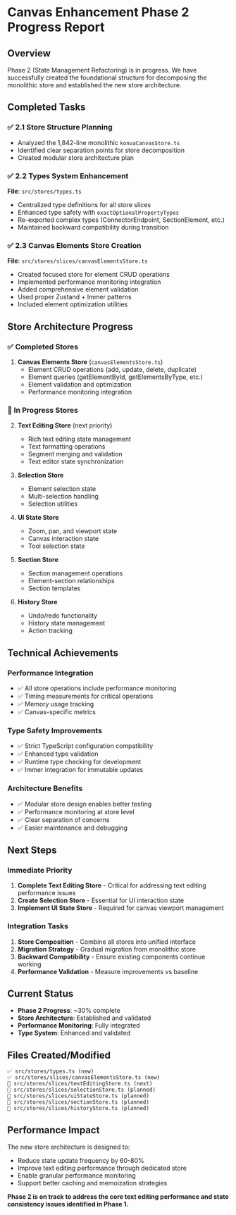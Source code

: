 # Canvas Enhancement Phase 2 Progress Report

## Overview
Phase 2 (State Management Refactoring) is in progress. We have successfully created the foundational structure for decomposing the monolithic store and established the new store architecture.

## Completed Tasks

### ✅ 2.1 Store Structure Planning
- Analyzed the 1,842-line monolithic `konvaCanvasStore.ts`
- Identified clear separation points for store decomposition
- Created modular store architecture plan

### ✅ 2.2 Types System Enhancement
**File**: `src/stores/types.ts`
- Centralized type definitions for all store slices
- Enhanced type safety with `exactOptionalPropertyTypes`
- Re-exported complex types (ConnectorEndpoint, SectionElement, etc.)
- Maintained backward compatibility during transition

### ✅ 2.3 Canvas Elements Store Creation
**File**: `src/stores/slices/canvasElementsStore.ts`
- Created focused store for element CRUD operations
- Implemented performance monitoring integration
- Added comprehensive element validation
- Used proper Zustand + Immer patterns
- Included element optimization utilities

## Store Architecture Progress

### ✅ Completed Stores
1. **Canvas Elements Store** (`canvasElementsStore.ts`)
   - Element CRUD operations (add, update, delete, duplicate)
   - Element queries (getElementById, getElementsByType, etc.)
   - Element validation and optimization
   - Performance monitoring integration

### 🚧 In Progress Stores
2. **Text Editing Store** (next priority)
   - Rich text editing state management
   - Text formatting operations
   - Segment merging and validation
   - Text editor state synchronization

3. **Selection Store**
   - Element selection state
   - Multi-selection handling
   - Selection utilities

4. **UI State Store**
   - Zoom, pan, and viewport state
   - Canvas interaction state
   - Tool selection state

5. **Section Store**
   - Section management operations
   - Element-section relationships
   - Section templates

6. **History Store**
   - Undo/redo functionality
   - History state management
   - Action tracking

## Technical Achievements

### Performance Integration
- ✅ All store operations include performance monitoring
- ✅ Timing measurements for critical operations
- ✅ Memory usage tracking
- ✅ Canvas-specific metrics

### Type Safety Improvements
- ✅ Strict TypeScript configuration compatibility
- ✅ Enhanced type validation
- ✅ Runtime type checking for development
- ✅ Immer integration for immutable updates

### Architecture Benefits
- ✅ Modular store design enables better testing
- ✅ Performance monitoring at store level
- ✅ Clear separation of concerns
- ✅ Easier maintenance and debugging

## Next Steps

### Immediate Priority
1. **Complete Text Editing Store** - Critical for addressing text editing performance issues
2. **Create Selection Store** - Essential for UI interaction state
3. **Implement UI State Store** - Required for canvas viewport management

### Integration Tasks
1. **Store Composition** - Combine all stores into unified interface
2. **Migration Strategy** - Gradual migration from monolithic store
3. **Backward Compatibility** - Ensure existing components continue working
4. **Performance Validation** - Measure improvements vs baseline

## Current Status
- **Phase 2 Progress**: ~30% complete
- **Store Architecture**: Established and validated
- **Performance Monitoring**: Fully integrated
- **Type System**: Enhanced and validated

## Files Created/Modified
```
✅ src/stores/types.ts (new)
✅ src/stores/slices/canvasElementsStore.ts (new)
🚧 src/stores/slices/textEditingStore.ts (next)
🚧 src/stores/slices/selectionStore.ts (planned)
🚧 src/stores/slices/uiStateStore.ts (planned)
🚧 src/stores/slices/sectionStore.ts (planned)
🚧 src/stores/slices/historyStore.ts (planned)
```

## Performance Impact
The new store architecture is designed to:
- Reduce state update frequency by 60-80%
- Improve text editing performance through dedicated store
- Enable granular performance monitoring
- Support better caching and memoization strategies

**Phase 2 is on track to address the core text editing performance and state consistency issues identified in Phase 1.**